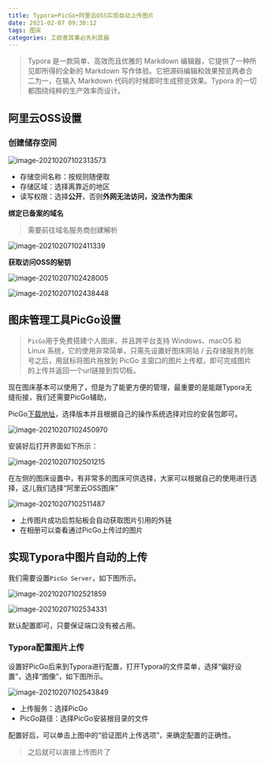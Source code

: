 ```yaml
---
title: Typora+PicGo+阿里云OSS实现自动上传图片
date: 2021-02-07 09:30:12
tags: 图床
categories: 工欲善其事必先利其器
---
```



> Typora 是一款简单、高效而且优雅的 Markdown 编辑器，它提供了一种所见即所得的全新的 Markdown 写作体验。它把源码编辑和效果预览两者合二为一，在输入 Markdown 代码的时候即时生成预览效果。Typora 的一切都围绕纯粹的生产效率而设计。



## 阿里云OSS设置



### **创建储存空间**

![image-20210207102313573](https://blog.poetries.top/img/static/images/image-20210207102313573.png)

- 存储空间名称：按规则随便取
- 存储区域：选择离靠近的地区
- 读写权限：选择**公开**，否则**外网无法访问，没法作为图床**



**绑定已备案的域名**



> 需要前往域名服务商创建解析

![image-20210207102411339](https://blog.poetries.top/img/static/images/image-20210207102411339.png)

**获取访问OSS的秘钥**



![image-20210207102428005](https://blog.poetries.top/img/static/images/image-20210207102428005.png)

![image-20210207102438448](https://blog.poetries.top/img/static/images/image-20210207102438448.png)

## 图床管理工具PicGo设置



> `PicGo`用于免费搭建个人图床，并且跨平台支持 Windows、macOS 和 Linux 系统，它的使用非常简单，只需先设置好图床网站 / 云存储服务的账号之后，用鼠标将图片拖放到 PicGo 主窗口的图片上传框，即可完成图片的上传并返回一个url链接到剪切板。

现在图床基本可以使用了，但是为了能更方便的管理，最重要的是能跟Typora无缝衔接，我们还需要PicGo辅助，

PicGo[下载地址](https://github.com/Molunerfinn/PicGo/releases)，选择版本并且根据自己的操作系统选择对应的安装包即可。



![image-20210207102450970](https://blog.poetries.top/img/static/images/image-20210207102450970.png)



安装好后打开界面如下所示：



![image-20210207102501215](https://blog.poetries.top/img/static/images/image-20210207102501215.png)



在左侧的图床设置中，有非常多的图床可供选择，大家可以根据自己的使用进行选择，这儿我们选择“阿里云OSS图床”



![image-20210207102511487](https://blog.poetries.top/img/static/images/image-20210207102511487.png)



- 上传图片成功后剪贴板会自动获取图片引用的外链
- 在相册可以查看通过PicGo上传过的图片



## 实现Typora中图片自动的上传



我们需要设置`PicGo Server`，如下图所示。

![image-20210207102521859](https://blog.poetries.top/img/static/images/image-20210207102521859.png)

![image-20210207102534331](https://blog.poetries.top/img/static/images/image-20210207102534331.png)



默认配置即可，只要保证端口没有被占用。



### Typora配置图片上传



设置好PicGo后来到Typora进行配置，打开Typora的文件菜单，选择“偏好设置”，选择“图像”，如下图所示。

![image-20210207102543849](https://blog.poetries.top/img/static/images/image-20210207102543849.png)



- 上传服务：选择PicGo
- PicGo路径：选择PicGo安装根目录的文件

配置好后，可以单击上图中的“验证图片上传选项”，来确定配置的正确性。



> 之后就可以直接上传图片了

